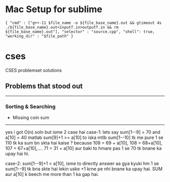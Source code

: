 # Mac Setup for sublime

`
	{
  "cmd" : ["g++-11 $file_name -o ${file_base_name}.out && gtimeout 4s ./${file_base_name}.out<inputf.in>outputf.in && rm ${file_base_name}.out"],
  "selector" : "source.cpp",
  "shell": true,
  "working_dir" : "$file_path"
}
`

# cses
CSES problemset solutions

## Problems that stood out
---
### Sorting & Searching

* Missing coin sum
___
yes i got O(n) soln but isme 2 case hai 
case-1: lets say sum[1--9] = 70 and a[10] = 40
matlab sum[9]+1 >= a[10] to iska mtlb sum[1--10]
tk me pure 1 se 110 tk ka sum bn skta hai kaise ?
because 109 = 69 + a[10], 108 = 68+a[10], 107 = 67+a[10],.... 71 = 31 + a[10] aur baki to hmare pas 1 se 70 tk bnane ka upay hai hi.

case-2: sum[1--9]+1 < a[10], isme to directly answer aa gya kyuki hm 1 se sum[1--9] tk bna skte hai lekin uske +1 krne pe nhi bnane ka upay hai. SUM aur a[10] k beech me more than 1 ka gap hai.